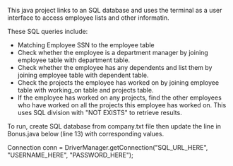 This java project links to an SQL database and uses the terminal as a user interface to access employee lists and other informatin.

These SQL queries include:
- Matching Employee SSN to the employee table
- Check whether the employee is a department manager by joining employee table with department table.
- Check whether the employee has any dependents and list them by joining employee table with dependent table.
- Check the projects the employee has worked on by joining employee table with working_on table and projects table.
- If the employee has worked on any projects, find the other employees who have worked on all the projects this employee has worked on. This uses SQL division with 
"NOT EXISTS" to retrieve results.

To run, create SQL database from company.txt file then update the line in Bonus.java below (line 13) with corresponding values.

Connection conn = DriverManager.getConnection("SQL_URL_HERE", "USERNAME_HERE", "PASSWORD_HERE");